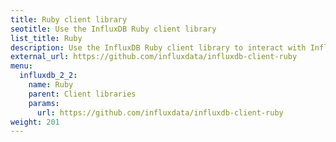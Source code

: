 ```yaml
---
title: Ruby client library
seotitle: Use the InfluxDB Ruby client library
list_title: Ruby
description: Use the InfluxDB Ruby client library to interact with InfluxDB.
external_url: https://github.com/influxdata/influxdb-client-ruby
menu:
  influxdb_2_2:
    name: Ruby
    parent: Client libraries
    params:
      url: https://github.com/influxdata/influxdb-client-ruby
weight: 201
---
```

